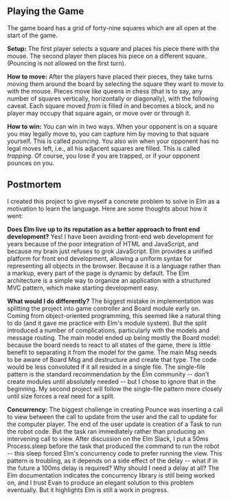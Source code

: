 <div id="main"></div>

<script type="text/javascript">
{% include assets/pounce.js %}
</script>
<script>
var node = document.getElementById('main');
var app = Elm.Main.embed(node);
</script>

## Playing the Game

The game board has a grid of forty-nine squares which are all open at the start of the game.

**Setup:** The first player selects a square and places his piece there with the mouse. The second player then places his piece on a different square. (Pouncing is not allowed on the first turn).

**How to move:** After the players have placed their pieces, they take turns moving them around the board by selecting the square they want to move to with the mouse. Pieces move like queens in chess (that is to say, any number of squares vertically, horizontally or diagonally), with the following caveat. Each square moved _from_ is filled in and becomes a block, and no player may occupy that square again, or move over or through it.

**How to win:** You can win in two ways. When your opponent is on a square you may legally move to, you can capture him by moving to that square yourself. This is called _pouncing_. You also win when your opponent has no legal moves left, i.e., all his adjacent squares are filled. This is called _trapping_. Of course, you lose if you are trapped, or if your opponent pounces on you.

## Postmortem

I created this project to give myself a concrete problem to solve in Elm as a motivation to learn the language. Here are some thoughts about how it went:

**Does Elm live up to its reputation as a better approach to front end development?** Yes! I have been avoiding front-end web development for years because of the poor integration of HTML and JavaScript, and because my brain just refuses to grok JavaScript. Elm provides a unified platform for front end development, allowing a uniform syntax for representing all objects in the browser. Because it is a language rather than a markup, every part of the page is dynamic by default. The Elm architecture is a simple way to organize an application with a structured MVC pattern, which make starting development easy.

**What would I do differently?** The biggest mistake in implementation was splitting the project into game controller and Board module early on. Coming from object-oriented programming, this seemed like a natural thing to do (and it gave me practice with Elm's module system). But the split introduced a number of complications, particularly with the models and message routing. The main model ended up being mostly the Board model: because the board needs to react to all states of the game, there is little benefit to separating it from the model for the game. The main Msg needs to be aware of Board Msg and destructure and create that type. The code would be less convoluted if it all resided in a single file. The single-file pattern is the standard recommendation by the Elm community -- don't create modules until absolutely needed -- but I chose to ignore that in the beginning. My second project will follow the single-file pattern more closely until size forces a real need for a split.

**Concurrency:** The biggest challenge in creating Pounce was inserting a call to view between the call to update from the user and the call to update for the computer player. The end of the user update is creation of a Task to run the robot code. But the task ran immediately rather than producing an intervening call to view. After discussion on the Elm Slack, I put a 50ms Process.sleep before the task that produced the command to run the robot -- this sleep forced Elm's concurrency code to prefer running the view. This pattern is troubling, as it depends on a side effect of the delay -- what if in the future a 100ms delay is required? Why should I need a delay at all? The Elm documentation indicates the concurrency library is still being worked on, and I trust Evan to produce an elegant solution to this problem eventually. But it highlights Elm is still a work in progress.
